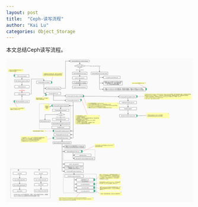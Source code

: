```yaml
---
layout: post
title:  "Ceph-读写流程"
author: "Kai Lu"
categories: Object_Storage
---
```


本文总结Ceph读写流程。


<div  align="center">  
<img src="../photos/CephIO.png" style="zoom:100%;" />
</div>